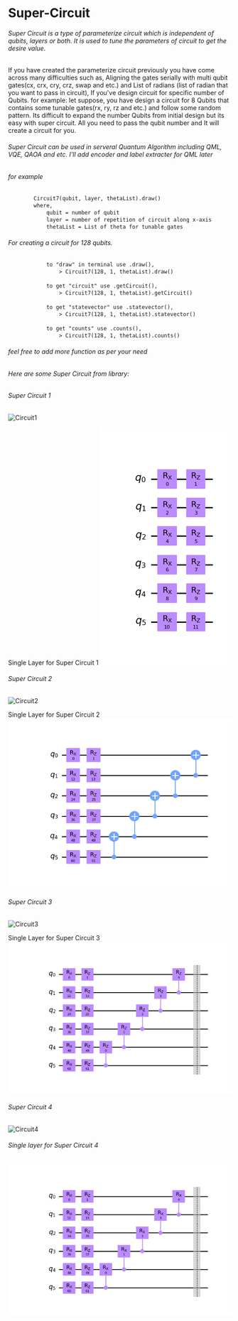 # Super-Circuit

###### Super Circuit is a type of parameterize circuit which is independent of qubits, layers or both. It is used to tune the parameters of circuit to get the desire value.
If you have created the parameterize circuit previously you have come across many difficulties such as, Aligning the gates serially with multi qubit gates(cx, crx, cry, crz, swap and etc.) and List of radians (list of radian that you want to pass in circuit), If you've design circuit for specific number of Qubits. for example: let suppose, you have design a circuit for 8 Qubits that contains some tunable gates(rx, ry, rz and etc.) and follow some random pattern. Its difficult to expand the number Qubits from initial design but its easy with super circuit. All you need to pass the qubit number and It will create a circuit for you.

###### Super Circuit can be used in serveral Quantum Algorithm including QML, VQE, QAOA and etc. I'll add encoder and label extracter for QML later

###### for example

            Circuit7(qubit, layer, thetaList).draw()
            where,
                qubit = number of qubit
                layer = number of repetition of circuit along x-axis
                thetaList = List of theta for tunable gates

###### For creating a circuit for 128 qubits.

                to "draw" in terminal use .draw(),
                    > Circuit7(128, 1, thetaList).draw()
                
                to get "circuit" use .getCircuit(),
                    > Circuit7(128, 1, thetaList).getCircuit()

                to get "statevector" use .statevector(),
                    > Circuit7(128, 1, thetaList).statevector()
                
                to get "counts" use .counts(), 
                    > Circuit7(128, 1, thetaList).counts()

###### feel free to add more function as per your need

###### Here are some Super Circuit from library:

###### Super Circuit 1
![Circuit1](https://github.com/Priyanshusinhaa/Parameterize-Super-Circuits/blob/master/Images/circuit1.png)

Single Layer for Super Circuit 1
![Layer1](https://github.com/Priyanshusinhaa/Super-Circuit/blob/master/Images/circuit1SingleLayer.png)

###### Super Circuit 2
![Circuit2](https://github.com/Priyanshusinhaa/Parameterize-Super-Circuits/blob/master/Images/circuit2.png)

Single Layer for Super Circuit 2
![Layer2](https://github.com/Priyanshusinhaa/Super-Circuit/blob/master/Images/circuit2SingleLayer.png)

###### Super Circuit 3
![Circuit3](https://github.com/Priyanshusinhaa/Parameterize-Super-Circuits/blob/master/Images/circuit3.png)

Single Layer for Super Circuit 3
![Layer3](https://github.com/Priyanshusinhaa/Super-Circuit/blob/master/Images/circuit3SingleLayer.png)


###### Super Circuit 4
![Circuit4](https://github.com/Priyanshusinhaa/Parameterize-Super-Circuits/blob/master/Images/circuit4.png)

###### Single layer for Super Circuit 4
![Layer4](https://github.com/Priyanshusinhaa/Super-Circuit/blob/master/Images/circuit4SingleLayer.png)



